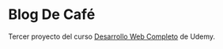 # Blog De Café
Tercer proyecto del curso <a href="https://www.udemy.com/course/desarrollo-web-completo-con-html5-css3-js-php-y-mysql/">Desarrollo Web Completo</a> de Udemy.
